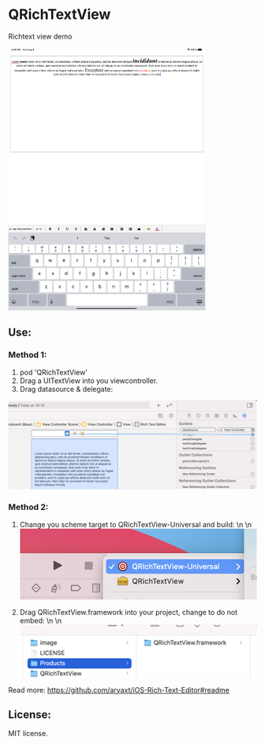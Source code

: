 # QRichTextView
Richtext view demo

<img src="image/image.png" width="400">

## Use:
### Method 1:
1. pod 'QRichTextView'
1. Drag a UITextView into you viewcontroller.
1. Drag datasource & delegate:
<img src="image/sample.png">


### Method 2:

1. Change you scheme target to QRichTextView-Universal and build: \n \n <img src="image/sample1.png">

1.  Drag QRichTextView.framework into your project, change to do not embed: \n \n <img src="image/sample2.png">

Read more:
https://github.com/aryaxt/iOS-Rich-Text-Editor#readme

## License: 
MIT license.

